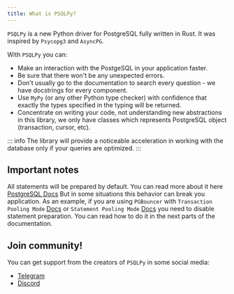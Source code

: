 ```yaml
---
title: What is PSQLPy?
---
```


`PSQLPy` is a new Python driver for PostgreSQL fully written in Rust. It was inspired by `Psycopg3` and `AsyncPG`.

With `PSQLPy` you can:
- Make an interaction with the PostgeSQL in your application faster.
- Be sure that there won't be any unexpected errors.
- Don't usually go to the documentation to search every question - we have docstrings for every component.
- Use `MyPy` (or any other Python type checker) with confidence that exactly the types specified in the typing will be returned.
- Concentrate on writing your code, not understanding new abstractions in this library, we only have classes which represents PostgreSQL object (transaction, cursor, etc).

::: info
The library will provide a noticeable acceleration in working with the database only if your queries are optimized.
:::

## Important notes
All statements will be prepared by default. You can read more about it here [PostgreSQL Docs](https://www.postgresql.org/docs/current/sql-prepare.html)
But in some situations this behavior can break you application. As an example, if you are using `PGBouncer` with `Transaction Pooling Mode` [Docs](https://devcenter.heroku.com/articles/best-practices-pgbouncer-configuration#transaction-pooling-mode-recommended) or `Statement Pooling Mode` [Docs](https://devcenter.heroku.com/articles/best-practices-pgbouncer-configuration#transaction-pooling-mode-recommended) you need to disable statement preparation. You can read how to do it in the next parts of the documentation.

## Join community!
You can get support from the creators of `PSQLPy` in some social media:
- [Telegram](https://t.me/+f3Y8mYKgXxhmYThi)
- [Discord](https://discord.gg/ugNhzmhZ)
